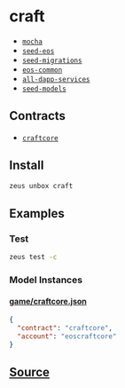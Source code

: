 
craft
====================









* [`mocha`](mocha.md)
* [`seed-eos`](seed-eos.md)
* [`seed-migrations`](seed-migrations.md)
* [`eos-common`](eos-common.md)
* [`all-dapp-services`](all-dapp-services.md)
* [`seed-models`](seed-models.md)



## Contracts
* [`craftcore`](https://github.com/liquidapps-io/zeus-sdk/tree/master/boxes/groups/game/craft/contracts/eos/craftcore)
## Install
```bash
zeus unbox craft
```
## Examples
### Test
```bash
zeus test -c
```








### Model Instances
#### [game/craftcore.json](https://github.com/liquidapps-io/zeus-sdk/tree/master/boxes/groups/game/craft/models/contract-deployments/craftcore.json)
```json
{
  "contract": "craftcore",
  "account": "eoscraftcore"
}
```

## [Source](https://github.com/liquidapps-io/zeus-sdk/tree/master/boxes/groups/game/craft)
